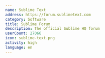 ```yaml
---
name: Sublime Text
address: https://forum.sublimetext.com
category: Software
title: Sublime Forum
description: The official Sublime HQ forum
userCount: 27066
icon: sublime-text.png
activity: high
language: en
---
```

